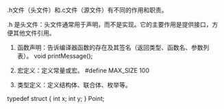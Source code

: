 .h文件（头文件）和.c文件（源文件）有不同的作用和职责。

.h 是头文件：头文件通常用于声明，而不是实现。它的主要作用是提供接口，方便其他文件引用。

1. 函数声明：告诉编译器函数的存在及其签名（返回类型、函数名、参数列表）。
void printMessage();


2. 宏定义：定义常量或宏。
#define MAX_SIZE 100



3. 类型定义：定义结构体、联合体、枚举等。

typedef struct {
    int x;
    int y;
} Point;
